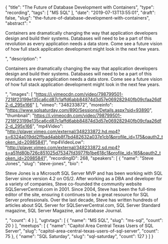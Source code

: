 {
  "title": "The Future of Database Development with Containers",
  "type": "recording",
  "tags": [
    "MS SQL"
  ],
  "date": "2019-07-13T13:55:01",
  "draft": false,
  "slug": "the-future-of-database-development-with-containers",
  "abstract": "<p>Containers are dramatically changing the way that application developers design and build their systems. Databases will need to be a part of this revolution as every application needs a data store. Come see a future vision of how full stack application development might look in the next few years.</p>",
  "description": "<p>Containers are dramatically changing the way that application developers design and build their systems. Databases will need to be a part of this revolution as every application needs a data store. Come see a future vision of how full stack application development might look in the next few years.</p>",
  "images": [
    "https://i.vimeocdn.com/video/798799501-7218f23199e135ca6cd87c1affd6abb84874d3d57e069282940fb09cfaa26df2-d_295x166"
  ],
  "vimeo": "348233872",
  "moreinfo": "https://www.sqlsaturday.com/890/Sessions/Details.aspx?sid=93890",
  "thumbnail": "https://i.vimeocdn.com/video/798799501-7218f23199e135ca6cd87c1affd6abb84874d3d57e069282940fb09cfaa26df2-d_295x166",
  "mp4Video": "http://player.vimeo.com/external/348233872.hd.mp4?s=6324a019dd2ffbad4abb8f7bd482632a037e1cb1&profile_id=175&oauth2_token_id=20985841",
  "mp4VideoLow": "http://player.vimeo.com/external/348233872.sd.mp4?s=a51fd80b726c851025d75347fd3977fb1be618c1&profile_id=165&oauth2_token_id=20985841",
  "recordingID": 268,
  "speakers": [
    {
      "name": "Steve Jones",
      "slug": "steve-jones",
      "bio": "<p>Steve Jones is a Microsoft SQL Server MVP and has been working with SQL Server since version 4.2 on OS/2. After working as a DBA and developer for a variety of companies, Steve co-founded the community website SQLServerCentral.com in 2001. Since 2004, Steve has been the full-time editor of the site, ensuring it continues to be a great resource for SQL Server professionals. Over the last decade, Steve has written hundreds of articles about SQL Server for SQLServerCentral.com, SQL Server Standard magazine, SQL Server Magazine, and Database Journal.</p>",
      "count": 4
    }
  ],
  "ugtvtags": [
    {
      "name": "MS SQL",
      "slug": "ms-sql",
      "count": 20
    }
  ],
  "meetups": [
    {
      "name": "Capitol Area Central Texas Users of SQL Server",
      "slug": "capitol-area-central-texas-users-of-sql-server",
      "count": 75
    },
    {
      "name": "SQL Saturday",
      "slug": "sql-saturday",
      "count": 127
    }
  ]
}